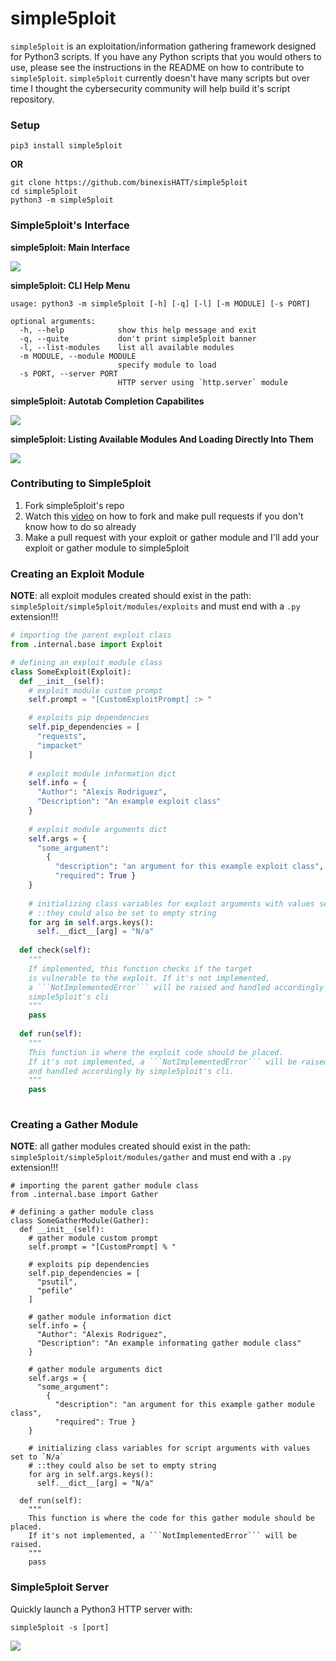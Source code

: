# simple5ploit
`simple5ploit` is an exploitation/information gathering framework designed for Python3 scripts. If you have any Python scripts that you would others to use, please see the instructions in the README on how to contribute to `simple5ploit`. `simple5ploit` currently doesn't have many scripts but over time I thought the cybersecurity community will help build it's script repository.

### Setup

```
pip3 install simple5ploit
```

**OR**

```
git clone https://github.com/binexisHATT/simple5ploit
cd simple5ploit
python3 -m simple5ploit
```

### Simple5ploit's Interface

**simple5ploit: Main Interface**

![](https://raw.githubusercontent.com/binexisHATT/simple5ploit/blob/main/images/simple5ploit_main_interface.PNG)

**simple5ploit: CLI Help Menu**

```
usage: python3 -m simple5ploit [-h] [-q] [-l] [-m MODULE] [-s PORT]

optional arguments:
  -h, --help            show this help message and exit
  -q, --quite           don't print simple5ploit banner
  -l, --list-modules    list all available modules
  -m MODULE, --module MODULE
                        specify module to load
  -s PORT, --server PORT
                        HTTP server using `http.server` module
```
**simple5ploit: Autotab Completion Capabilites**

![](https://github.com/binexisHATT/simple5ploit/blob/main/images/simple5ploit_autotab_completion.PNG)

**simple5ploit: Listing Available Modules And Loading Directly Into Them**

![](https://github.com/binexisHATT/simple5ploit/blob/main/images/simple5ploit_list_load_modules.PNG)

### Contributing to Simple5ploit

1. Fork simple5ploit's repo
2. Watch this [video](https://www.youtube.com/watch?v=nT8KGYVurIU) on how to fork and make pull requests if you don't know how to do so already
3. Make a pull request with your exploit or gather module and I'll add your exploit or gather module to simple5ploit

### Creating an Exploit Module

**NOTE**: all exploit modules created should exist in the path: `simple5ploit/simple5ploit/modules/exploits` and must end with a `.py` extension!!!

```python
# importing the parent exploit class
from .internal.base import Exploit

# defining an exploit module class
class SomeExploit(Exploit):
  def __init__(self):
    # exploit module custom prompt
    self.prompt = "[CustomExploitPrompt] :> "

    # exploits pip dependencies
    self.pip_dependencies = [
      "requests",
      "impacket"
    ]
    
    # exploit module information dict
    self.info = {
      "Author": "Alexis Rodriguez",
      "Description": "An example exploit class"
    }
    
    # exploit module arguments dict
    self.args = {
      "some_argument":
        {
          "description": "an argument for this example exploit class",
          "required": True }
    }
    
    # initializing class variables for exploit arguments with values set to `N/a`
    # ::they could also be set to empty string
    for arg in self.args.keys():
      self.__dict__[arg] = "N/a"
      
  def check(self):
    """
    If implemented, this function checks if the target
    is vulnerable to the exploit. If it's not implemented,
    a ```NotImplementedError``` will be raised and handled accordingly by
    simple5ploit's cli
    """
    pass
        
  def run(self):
    """
    This function is where the exploit code should be placed.
    If it's not implemented, a ```NotImplementedError``` will be raised
    and handled accordingly by simple5ploit's cli.
    """
    pass
    
```

### Creating a Gather Module

**NOTE**: all gather modules created should exist in the path: `simple5ploit/simple5ploit/modules/gather` and must end with a `.py` extension!!!

```python3
# importing the parent gather module class
from .internal.base import Gather

# defining a gather module class
class SomeGatherModule(Gather):
  def __init__(self):
    # gather module custom prompt
    self.prompt = "[CustomPrompt] % "

    # exploits pip dependencies
    self.pip_dependencies = [
      "psutil",
      "pefile"
    ]
    
    # gather module information dict
    self.info = {
      "Author": "Alexis Rodriguez",
      "Description": "An example informating gather module class"
    }
    
    # gather module arguments dict
    self.args = {
      "some_argument":
        {
          "description": "an argument for this example gather module class",
          "required": True }
    }
    
    # initializing class variables for script arguments with values set to `N/a`
    # ::they could also be set to empty string
    for arg in self.args.keys():
      self.__dict__[arg] = "N/a"
      
  def run(self):
    """
    This function is where the code for this gather module should be placed.
    If it's not implemented, a ```NotImplementedError``` will be raised.
    """
    pass
```

### Simple5ploit Server

Quickly launch a Python3 HTTP server with:

```
simple5ploit -s [port]
```

![](https://github.com/binexisHATT/simple5ploit/blob/main/images/simple5ploit_http_server.PNG)
